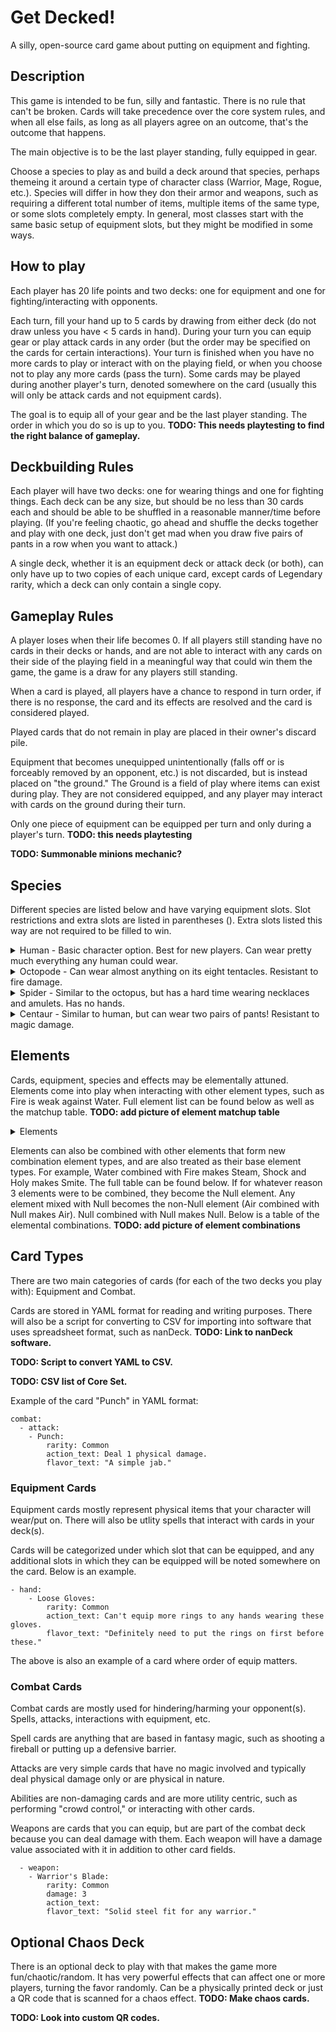 # Get Decked!

A silly, open-source card game about putting on equipment and fighting.

## Description

This game is intended to be fun, silly and fantastic. There is no rule that can't be broken. Cards will take precedence over the core system rules, and when all else fails, as long as all players agree on an outcome, that's the outcome that happens.

The main objective is to be the last player standing, fully equipped in gear.

Choose a species to play as and build a deck around that species, perhaps themeing it around a certain type of character class (Warrior, Mage, Rogue, etc.). Species will differ in how they don their armor and weapons, such as requiring a different total number of items, multiple items of the same type, or some slots completely empty. In general, most classes start with the same basic setup of equipment slots, but they might be modified in some ways.

## How to play

Each player has 20 life points and two decks: one for equipment and one for fighting/interacting with opponents. 

Each turn, fill your hand up to 5 cards by drawing from either deck (do not draw unless you have < 5 cards in hand). During your turn you can equip gear or play attack cards in any order (but the order may be specified on the cards for certain interactions). Your turn is finished when you have no more cards to play or interact with on the playing field, or when you choose not to play any more cards (pass the turn). Some cards may be played during another player's turn, denoted somewhere on the card (usually this will only be attack cards and not equipment cards).

The goal is to equip all of your gear and be the last player standing. The order in which you do so is up to you. **TODO: This needs playtesting to find the right balance of gameplay.**

## Deckbuilding Rules

Each player will have two decks: one for wearing things and one for fighting things. Each deck can be any size, but should be no less than 30 cards each and should be able to be shuffled in a reasonable manner/time before playing. (If you're feeling chaotic, go ahead and shuffle the decks together and play with one deck, just don't get mad when you draw five pairs of pants in a row when you want to attack.)

A single deck, whether it is an equipment deck or attack deck (or both), can only have up to two copies of each unique card, except cards of Legendary rarity, which a deck can only contain a single copy.

## Gameplay Rules

A player loses when their life becomes 0. If all players still standing have no cards in their decks or hands, and are not able to interact with any cards on their side of the playing field in a meaningful way that could win them the game, the game is a draw for any players still standing.

When a card is played, all players have a chance to respond in turn order, if there is no response, the card and its effects are resolved and the card is considered played.

Played cards that do not remain in play are placed in their owner's discard pile.

Equipment that becomes unequipped unintentionally (falls off or is forceably removed by an opponent, etc.) is not discarded, but is instead placed on "the ground." The Ground is a field of play where items can exist during play. They are not considered equipped, and any player may interact with cards on the ground during their turn.

Only one piece of equipment can be equipped per turn and only during a player's turn. **TODO: this needs playtesting**

**TODO: Summonable minions mechanic?**

## Species

Different species are listed below and have varying equipment slots. Slot restrictions and extra slots are listed in parentheses (). Extra slots listed this way are not required to be filled to win.

<details>
  <summary>Human - Basic character option. Best for new players. Can wear pretty much everything any human could wear.</summary>
  
  Class: Humanoid

  - Head (eyes, ears, nose, lips, face) (can also wear pants items on head)
  - Neck (can wear any number of necklaces, but for each added necklace **TODO: some sort of hinderance goes here**)
  - Shoulders (can wear two different shoulder items at half the potency of their effects)
  - Chest (can wear multiple thin layers underneath armor)
  - Waist (same as neck slot)
  - Legs
  - (Wrists) (can wear multiple lightweight wrists such as bracelets)
  - Hands (can wear two different gloves at half the potency of each of their effects)
  - Finger x2 (Finger x6)
  - Feet (Can wear two different feet items at half the potency of their effects) (Ankle x2 similar to wrists) (Toe x10)

</details>

<details>
  <summary>Octopode - Can wear almost anything on its eight tentacles. Resistant to fire damage.</summary>

  Class: Cephalopod
  
  - Head (eyes, beak, face)
  - Neck/Waist (can wear any number of necklaces, but for each added necklace **TODO: some sort of hinderance goes here**)
  - Tentacle x8 (can wear and hold just about anything on a tentacle)

</details>

<details>
  <summary>Spider - Similar to the octopus, but has a hard time wearing necklaces and amulets. Has no hands.</summary>

  Class: Arthropod
  
  - Head (fangs, face, eyes)
  - Neck (Flip coin for each necklace worn. A result of 'Tails' causes the necklace to fall off)
  - Leg x8 (Can wear anything, can't hold anything)

</details>

<details>
  <summary>Centaur - Similar to human, but can wear two pairs of pants! Resistant to magic damage.</summary>

  Class: Humanoid, Horseanoid
  
  - Head (eyes, ears, nose, lips, face) (can also wear pants items on head)
  - Neck (can wear any number of necklaces, but for each added necklace **TODO: some sort of hinderance goes here**)
  - Shoulders (can wear two different shoulder items at half the potency of their effects)
  - Chest (can wear multiple thin layers underneath armor)
  - Waist (same as neck slot)
  - Legs x2 (Both leg slots can filled with 1 horse armor, or 2 horse armors at half their potency)
  - (Wrists) (can wear multiple lightweight wrists such as bracelets)
  - Hands
  - Finger x2 (Finger x6)
  - Feet (Can wear 4 different feet items at 1/4 the potency of their effects) (Ankle x2 similar to wrists)

</details>

## Elements

Cards, equipment, species and effects may be elementally attuned. Elements come into play when interacting with other element types, such as Fire is weak against Water. Full element list can be found below as well as the matchup table. **TODO: add picture of element matchup table**

<details>
  <summary>Elements</summary>
  
  - Earth
  - Air  
  - Fire
  - Water
  - Nature
  - Shock
  - Ice
  - Holy
  - Dark
  - Arcane
  - Null

</details>

Elements can also be combined with other elements that form new combination element types, and are also treated as their base element types. For example, Water combined with Fire makes Steam, Shock and Holy makes Smite. The full table can be found below. If for whatever reason 3 elements were to be combined, they become the Null element. Any element mixed with Null becomes the non-Null element (Air combined with Null makes Air). Null combined with Null makes Null. Below is a table of the elemental combinations. **TODO: add picture of element combinations**

## Card Types

There are two main categories of cards (for each of the two decks you play with): Equipment and Combat.

Cards are stored in YAML format for reading and writing purposes. There will also be a script for converting to CSV for importing into software that uses spreadsheet format, such as nanDeck. **TODO: Link to nanDeck software.**

**TODO: Script to convert YAML to CSV.**

**TODO: CSV list of Core Set.**

Example of the card "Punch" in YAML format:

```
combat:
  - attack:
    - Punch:
        rarity: Common
        action_text: Deal 1 physical damage.
        flavor_text: "A simple jab."

```

### Equipment Cards

Equipment cards mostly represent physical items that your character will wear/put on. There will also be utlity spells that interact with cards in your deck(s).

Cards will be categorized under which slot that can be equipped, and any additional slots in which they can be equipped will be noted somewhere on the card. Below is an example.

```
- hand:
    - Loose Gloves:
        rarity: Common
        action_text: Can't equip more rings to any hands wearing these gloves.
        flavor_text: "Definitely need to put the rings on first before these."
```

The above is also an example of a card where order of equip matters.

### Combat Cards

Combat cards are mostly used for hindering/harming your opponent(s). Spells, attacks, interactions with equipment, etc.

Spell cards are anything that are based in fantasy magic, such as shooting a fireball or putting up a defensive barrier.

Attacks are very simple cards that have no magic involved and typically deal physical damage only or are physical in nature.

Abilities are non-damaging cards and are more utility centric, such as performing "crowd control," or interacting with other cards.

Weapons are cards that you can equip, but are part of the combat deck because you can deal damage with them. Each weapon will have a damage value associated with it in addition to other card fields.

```
  - weapon:
    - Warrior's Blade:
        rarity: Common
        damage: 3
        action_text: 
        flavor_text: "Solid steel fit for any warrior."
```

## Optional Chaos Deck

There is an optional deck to play with that makes the game more fun/chaotic/random. It has very powerful effects that can affect one or more players, turning the favor randomly. Can be a physically printed deck or just a QR code that is scanned for a chaos effect. **TODO: Make chaos cards.**

**TODO: Look into custom QR codes.**